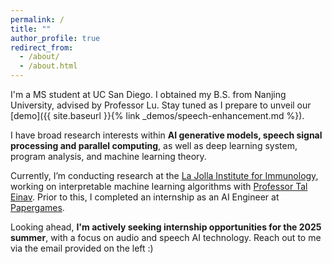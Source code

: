 ```yaml
---
permalink: /
title: ""
author_profile: true
redirect_from: 
  - /about/
  - /about.html
---
```

I'm a MS student at UC San Diego. I obtained my B.S. from Nanjing University, advised by Professor Lu. Stay tuned as I prepare to unveil our [demo]({{ site.baseurl }}{% link _demos/speech-enhancement.md %}).

I have broad research interests within <strong>AI generative models, speech signal processing and parallel computing</strong>, as well as deep learning system, program analysis, and machine learning theory.

Currently, I’m conducting research at the [La Jolla Institute for Immunology](https://www.lji.org/), working on interpretable machine learning algorithms with [Professor Tal Einav](https://www.lji.org/labs/einav-lab/). Prior to this, I completed an internship as an AI Engineer at [Papergames](https://www.papegames.com/en).

Looking ahead, <strong>I'm actively seeking internship opportunities for the 2025 summer</strong>, with a focus on audio and speech AI technology. Reach out to me via the email provided on the left :)
